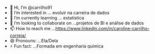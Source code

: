 - 👋 Hi, I’m @carrilho91
- 👀 I’m interested in ... evoluir na carreira de dados
- 🌱 I’m currently learning ... estatística
- 💞️ I’m looking to collaborate on ...projetos de BI e análise de dados
- 📫 How to reach me ...https://www.linkedin.com/in/caroline-carrilho-correia/
- 😄 Pronouns: ...Ela/Dela
- ⚡ Fun fact: ...Formada em engenharia química 

<!---
carrilho91/carrilho91 is a ✨ special ✨ repository because its `README.md` (this file) appears on your GitHub profile.
You can click the Preview link to take a look at your changes.
--->
